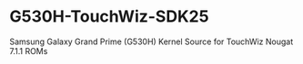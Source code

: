 # G530H-TouchWiz-SDK25
Samsung Galaxy Grand Prime (G530H) Kernel Source for TouchWiz Nougat 7.1.1 ROMs
